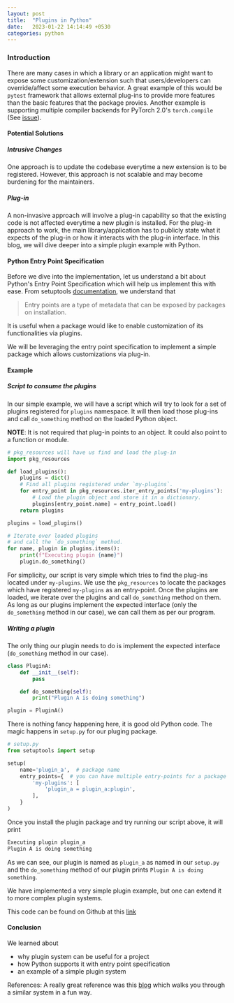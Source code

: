 ```yaml
---
layout: post
title:  "Plugins in Python"
date:   2023-01-22 14:14:49 +0530
categories: python
---
```


### Introduction

There are many cases in which a library or an application might want to expose some customization/extension such that users/developers can override/affect some execution behavior. A great example of this would be `pytest` framework that allows external plug-ins to provide more features than the basic features that the package provies. Another example is supporting multiple compiler backends for PyTorch 2.0's `torch.compile` (See [issue](https://github.com/pytorch/pytorch/issues/91824#issuecomment-1386532225)).

#### Potential Solutions

##### Intrusive Changes

One approach is to update the codebase everytime a new extension is to be registered. However, this approach is not scalable and may become burdening for the maintainers.

##### Plug-in

A non-invasive approach will involve a plug-in capability so that the existing code is not affected everytime a new plugin is installed. For the plug-in approach to work, the main library/application has to publicly state what it expects of the plug-in or how it interacts with the plug-in interface. In this blog, we will dive deeper into a simple plugin example with Python.

#### Python Entry Point Specification

Before we dive into the implementation, let us understand a bit about Python's Entry Point Specification which will help us implement this with ease. From setuptools [documentation](https://setuptools.pypa.io/en/latest/userguide/entry_point.html), we understand that

> Entry points are a type of metadata that can be exposed by packages on installation. 

It is useful when a package would like to enable customization of its functionalities via plugins.

We will be leveraging the entry point specification to implement a simple package which allows customizations via plug-in.

#### Example

##### Script to consume the plugins
In our simple example, we will have a script which will try to look for a set of plugins registered for `plugins` namespace.
It will then load those plug-ins and call `do_something` method on the loaded Python object.

**NOTE**: It is not required that plug-in points to an object. It could also point to a function or module.

```python
# pkg_resources will have us find and load the plug-in
import pkg_resources

def load_plugins():
    plugins = dict()
    # Find all plugins registered under `my-plugins`.
    for entry_point in pkg_resources.iter_entry_points('my-plugins'):
        # Load the plugin object and store it in a dictionary.
        plugins[entry_point.name] = entry_point.load()
    return plugins

plugins = load_plugins()

# Iterate over loaded plugins
# and call the `do_something` method.
for name, plugin in plugins.items():
    print(f"Executing plugin {name}")
    plugin.do_something()

```

For simplicity, our script is very simple which tries to find the plug-ins located under `my-plugins`.
We use the `pkg_resources` to locate the packages which have registered `my-plugins` as an entry-point.
Once the plugins are loaded, we iterate over the plugins and call `do_something` method on them. As long as
our plugins implement the expected interface (only the `do_something` method in our case), we can call them
as per our program.

##### Writing a plugin

The only thing our plugin needs to do is implement the expected interface (`do_something` method in our case).

```python
class PluginA:
    def __init__(self):
        pass

    def do_something(self):
        print("Plugin A is doing something")

plugin = PluginA()
```

There is nothing fancy happening here, it is good old Python code. The magic happens in `setup.py` for our pluging package.

```python
# setup.py
from setuptools import setup

setup(
    name='plugin_a',  # package name
    entry_points={  # you can have multiple entry-points for a package
        'my-plugins': [
            'plugin_a = plugin_a:plugin',
        ],
    }
)

```

Once you install the plugin package and try running our script above, it will print

```bash
Executing plugin plugin_a
Plugin A is doing something
```

As we can see, our plugin is named as `plugin_a` as named in our `setup.py` and the `do_something` method of our plugin prints `Plugin A is doing something`.

We have implemented a very simple plugin example, but one can extend it to more complex plugin systems.

This code can be found on Github at this [link](https://github.com/kshitij12345/python-plugin)

#### Conclusion

We learned about
* why plugin system can be useful for a project
* how Python supports it with entry point specification
* an example of a simple plugin system

References:
A really great reference was this [blog](https://amir.rachum.com/blog/2017/07/28/python-entry-points/) which walks you through a similar system in a fun way.
